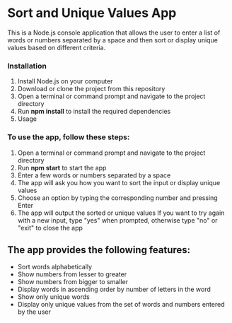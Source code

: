 # Sort and Unique Values App
This is a Node.js console application that allows the user to enter a list of words or numbers separated by a space and then sort or display unique values based on different criteria.

### Installation
1. Install Node.js on your computer
2. Download or clone the project from this repository
3. Open a terminal or command prompt and navigate to the project directory
4. Run **npm install** to install the required dependencies
5. Usage
### To use the app, follow these steps:

1. Open a terminal or command prompt and navigate to the project directory
2. Run **npm start** to start the app
3. Enter a few words or numbers separated by a space
4. The app will ask you how you want to sort the input or display unique values
5. Choose an option by typing the corresponding number and pressing Enter
6. The app will output the sorted or unique values
If you want to try again with a new input, type "yes" when prompted, otherwise type "no" or "exit" to close the app

## The app provides the following features:
- Sort words alphabetically
- Show numbers from lesser to greater
- Show numbers from bigger to smaller
- Display words in ascending order by number of letters in the word
- Show only unique words
- Display only unique values from the set of words and numbers entered by the user